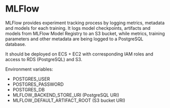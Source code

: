 # MLFlow

MLFlow provides experiment tracking process by logging metrics, metadata and models for each training. It logs model checkpoints, artifacts and models from MLFlow Model Registry to an S3 bucket, while metrics, training parameters and other metadata are being logged to a PostgreSQL database.

It should be deployed on ECS + EC2 with corresponding IAM roles and access to RDS (PostgreSQL) and S3. 

Environment variables:
- POSTGRES_USER
- POSTGRES_PASSWORD
- POSTGRES_DB
- MLFLOW_BACKEND_STORE_URI (PostgreSQL URI)
- MLFLOW_DEFAULT_ARTIFACT_ROOT (S3 bucket URI)